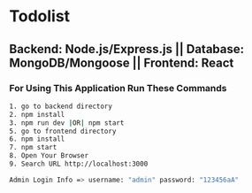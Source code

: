 # Todolist

## Backend: Node.js/Express.js || Database: MongoDB/Mongoose || Frontend: React

### For Using This Application Run These Commands

```bash
1. go to backend directory
2. npm install
3. npm run dev |OR| npm start
5. go to frontend directory
6. npm install
7. npm start
8. Open Your Browser
9. Search URL http://localhost:3000

Admin Login Info => username: "admin" password: "123456aA"
```
